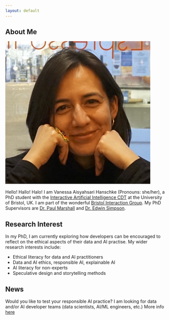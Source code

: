 ```yaml
---
layout: default
---
```


## About Me

<img class="profile-picture" src="vhpicture.jpg">

Hello! Hallo! Halo! I am Vanessa Aisyahsari Hanschke (Pronouns: she/her), a PhD student with the [Interactive Artificial Intelligence CDT](https://www.bristol.ac.uk/cdt/interactive-ai/) at the University of Bristol, UK. I am part of the wonderful [Bristol Interaction Group](https://biglab.co.uk/). My PhD Supervisors are
[Dr. Paul Marshall](https://www.bristol.ac.uk/people/person/Paul-Marshall-36d4dfa7-1ec3-4168-9226-130e47809b65/) and [Dr. Edwin Simpson](https://research-information.bris.ac.uk/en/persons/edwin-d-simpson).


## Research Interest

In my PhD, I am currently exploring how developers can be encouraged to reflect on the ethical aspects of their data and AI practise. My wider research interests include:

* Ethical literacy for data and AI practitioners
* Data and AI ethics, responsible AI, explainable AI
* AI literacy for non-experts
* Speculative design and storytelling methods


## News

 Would you like to test your responsible AI practice? I am looking for data and/or AI developer teams (data scientists, AI/ML engineers, etc.) More info [here](/deed)

